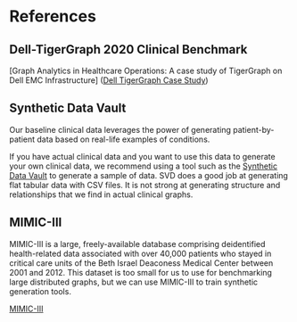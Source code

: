 # References

## Dell-TigerGraph 2020 Clinical Benchmark

[Graph Analytics in Healthcare Operations: A case study of TigerGraph on Dell EMC Infrastructure]
([Dell TigerGraph Case Study](https://github.com/dmccreary/synthea-graph/blob/main/resources/Dell-TigerGraph-Case-Study-Optum.pdf))

## Synthetic Data Vault

Our baseline clinical data leverages the power of generating patient-by-patient data based on real-life examples of conditions.

If you have actual clinical data and you want to use this data to generate your own clinical data, we recommend using a tool such as the [Synthetic Data Vault](https://sdv.dev/) to generate a sample of data.  SVD does a good job at generating flat tabular data with CSV files.  It is not strong at generating structure and relationships that we find in actual clinical graphs.

## MIMIC-III

MIMIC-III is a large, freely-available database comprising deidentified health-related data associated with over 40,000 patients who stayed in critical care units of the Beth Israel Deaconess Medical Center between 2001 and 2012.  This dataset is too small for us to use for benchmarking large distributed graphs, but we can use MIMIC-III to train synthetic generation tools.

[MIMIC-III](https://physionet.org/content/mimiciii-demo/1.4/)
